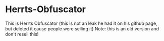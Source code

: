 # Herrts-Obfuscator
This is Herrts Obfuscator (this is not an leak he had it on his github page, but deleted it cause people were selling it) Note: this is an old version and don't resell this!
